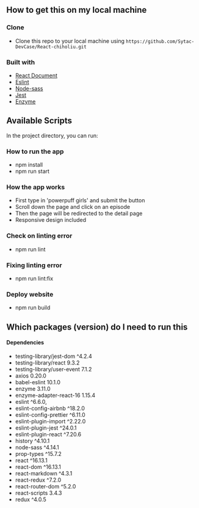 ## How to get this on my local machine

### Clone
- Clone this repo to your local machine using `https://github.com/Sytac-DevCase/React-chiholiu.git`

### Built with

- [React Document](https://reactjs.org/docs/getting-started.html) 
- [Eslint](https://eslint.org/) 
- [Node-sass](https://github.com/sass/node-sass) 
- [Jest](https://jestjs.io/)
- [Enzyme](https://enzymejs.github.io/enzyme/)

## Available Scripts

In the project directory, you can run:

### How to run the app
* npm install 
* npm run start

### How the app works
* First type in 'powerpuff girls' and submit the button
* Scroll down the page and click on an episode
* Then the page will be redirected to the detail page
* Responsive design included 

### Check on linting error
* npm run lint

### Fixing linting error 
* npm run lint:fix 

### Deploy website
* npm run build

## Which packages (version) do I need to run this
#### Dependencies
- testing-library/jest-dom ^4.2.4
- testing-library/react 9.3.2
- testing-library/user-event 7.1.2
- axios 0.20.0
- babel-eslint 10.1.0
- enzyme 3.11.0
- enzyme-adapter-react-16 1.15.4
- eslint ^6.6.0,
- eslint-config-airbnb ^18.2.0
- eslint-config-prettier ^6.11.0
- eslint-plugin-import ^2.22.0
- eslint-plugin-jest ^24.0.1
- eslint-plugin-react ^7.20.6
- history ^4.10.1
- node-sass ^4.14.1
- prop-types ^15.7.2
- react ^16.13.1
- react-dom ^16.13.1
- react-markdown ^4.3.1
- react-redux ^7.2.0
- react-router-dom ^5.2.0
- react-scripts 3.4.3
- redux ^4.0.5